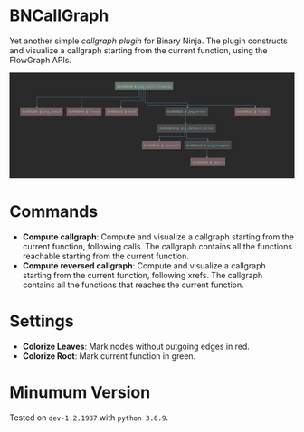 # BNCallGraph
Yet another simple _callgraph plugin_ for Binary Ninja.
The plugin constructs and visualize a callgraph starting from the current function, using the FlowGraph APIs.

![example](imgs/callgraph.png)

# Commands
- **Compute callgraph**: Compute and visualize a callgraph starting from the current function, following calls. The callgraph contains all the functions reachable starting from the current function.
- **Compute reversed callgraph**: Compute and visualize a callgraph starting from the current function, following xrefs. The callgraph contains all the functions that reaches the current function.

# Settings
- **Colorize Leaves**: Mark nodes without outgoing edges in red.
- **Colorize Root**: Mark current function in green.

# Minumum Version
Tested on `dev-1.2.1987` with `python 3.6.9`.
